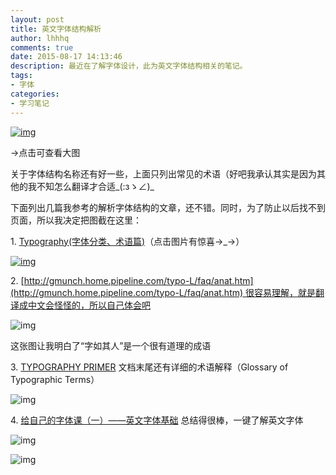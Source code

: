 ```yaml
---
layout: post
title: 英文字体结构解析
author: lhhhq
comments: true
date: 2015-08-17 14:13:46
description: 最近在了解字体设计，此为英文字体结构相关的笔记。
tags:
- 字体
categories:
- 学习笔记
---
```


[![img](http://ce.sysu.edu.cn/hope/UploadFiles/image/jpg/201508/20150818091119626.jpg)](http://ce.sysu.edu.cn/hope/UploadFiles/image/jpg/201508/20150818091119626.jpg)

→点击可查看大图

关于字体结构名称还有好一些，上面只列出常见的术语（好吧我承认其实是因为其他的我不知怎么翻译才合适_(:зゝ∠)_

下面列出几篇我参考的解析字体结构的文章，还不错。同时，为了防止以后找不到页面，所以我决定把图截在这里：

1. [Typography(字体分类、术语篇)](http://wenku.baidu.com/link?url=O-2wJs0M_JIGYrxGlP7EFZgerHDg3QUbSoAcUYNYOEnu4b-jayW-8Q9cfYk29x98YAFcgGM6C9i0k0DlAzjaAahh7-DCoj-lfT0ceVE3OmS)（点击图片有惊喜→_→）

[![img](http://ce.sysu.edu.cn/hope/UploadFiles/image/jpg/201508/20150817142232763.jpg)](http://ce.sysu.edu.cn/hope/UploadFiles/file/pdf/201508/20150817142412167.pdf)

2. [http://gmunch.home.pipeline.com/typo-L/faq/anat.htm](http://gmunch.home.pipeline.com/typo-L/faq/anat.htm) 很容易理解，就是翻译成中文会怪怪的，所以自己体会吧

![img](http://ce.sysu.edu.cn/hope/UploadFiles/image/jpg/201508/20150817143011420.jpg)

这张图让我明白了“字如其人”是一个很有道理的成语

3. [TYPOGRAPHY PRIMER](http://wwwimages.adobe.com/content/dam/Adobe/en/products/type/pdfs/adobe-type-primer.pdf) 文档末尾还有详细的术语解释（Glossary of Typographic Terms）

![img](http://ce.sysu.edu.cn/hope/UploadFiles/image/jpg/201508/20150817143425341.jpg)

4. [给自己的字体课（一）——英文字体基础](http://cdc.tencent.com/?p=8565) 总结得很棒，一键了解英文字体

![img](http://ce.sysu.edu.cn/hope/UploadFiles/image/jpg/201508/20150817144757557.jpg)

![img](http://ce.sysu.edu.cn/hope/UploadFiles/image/jpg/201508/20150817144852562.jpg)